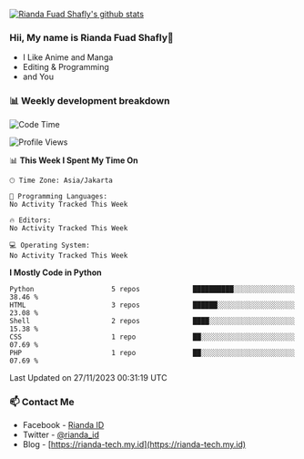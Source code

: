 [![Rianda Fuad Shafly's github stats](https://github-readme-stats.vercel.app/api?username=rndzx&show_icons=true&theme=dracula)](https://github.com/rndzx/rndzx)

### Hii, My name is Rianda Fuad Shafly👋
- I Like Anime and Manga
- Editing & Programming
- and You

### 📊 Weekly development breakdown

<!--START_SECTION:waka-->
![Code Time](http://img.shields.io/badge/Code%20Time-0%20secs-blue)

![Profile Views](http://img.shields.io/badge/Profile%20Views-0-blue)

📊 **This Week I Spent My Time On** 

```text
🕑︎ Time Zone: Asia/Jakarta

💬 Programming Languages: 
No Activity Tracked This Week

🔥 Editors: 
No Activity Tracked This Week

💻 Operating System: 
No Activity Tracked This Week
```

**I Mostly Code in Python** 

```text
Python                   5 repos             ██████████░░░░░░░░░░░░░░░   38.46 % 
HTML                     3 repos             ██████░░░░░░░░░░░░░░░░░░░   23.08 % 
Shell                    2 repos             ████░░░░░░░░░░░░░░░░░░░░░   15.38 % 
CSS                      1 repo              ██░░░░░░░░░░░░░░░░░░░░░░░   07.69 % 
PHP                      1 repo              ██░░░░░░░░░░░░░░░░░░░░░░░   07.69 % 
```




 Last Updated on 27/11/2023 00:31:19 UTC
<!--END_SECTION:waka-->

### 📫 Contact Me
- Facebook - [Rianda ID](https://facebook.com/negevian.id)
- Twitter - [@rianda_id](https://twitter.com/rianda_id)
- Blog - [https://rianda-tech.my.id](https://rianda-tech.my.id)

